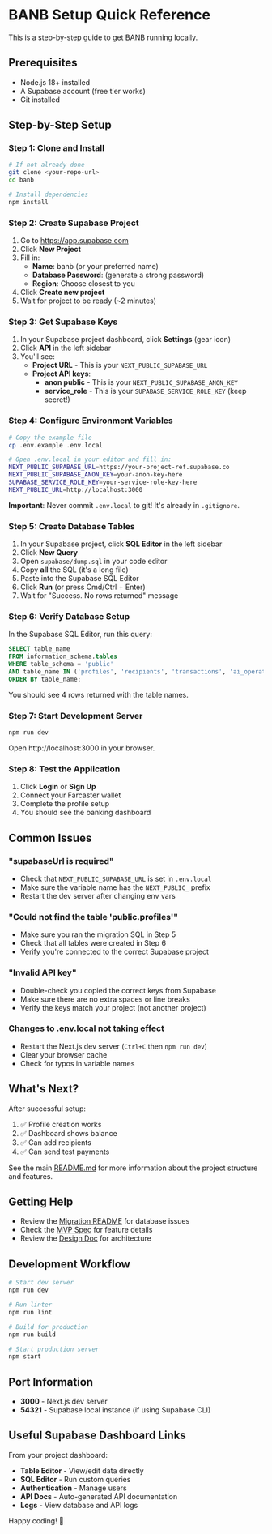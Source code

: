 # BANB Setup Quick Reference

This is a step-by-step guide to get BANB running locally.

## Prerequisites

- Node.js 18+ installed
- A Supabase account (free tier works)
- Git installed

## Step-by-Step Setup

### Step 1: Clone and Install

```bash
# If not already done
git clone <your-repo-url>
cd banb

# Install dependencies
npm install
```

### Step 2: Create Supabase Project

1. Go to https://app.supabase.com
2. Click **New Project**
3. Fill in:
   - **Name**: banb (or your preferred name)
   - **Database Password**: (generate a strong password)
   - **Region**: Choose closest to you
4. Click **Create new project**
5. Wait for project to be ready (~2 minutes)

### Step 3: Get Supabase Keys

1. In your Supabase project dashboard, click **Settings** (gear icon)
2. Click **API** in the left sidebar
3. You'll see:
   - **Project URL** - This is your `NEXT_PUBLIC_SUPABASE_URL`
   - **Project API keys**:
     - **anon public** - This is your `NEXT_PUBLIC_SUPABASE_ANON_KEY`
     - **service_role** - This is your `SUPABASE_SERVICE_ROLE_KEY` (keep secret!)

### Step 4: Configure Environment Variables

```bash
# Copy the example file
cp .env.example .env.local

# Open .env.local in your editor and fill in:
NEXT_PUBLIC_SUPABASE_URL=https://your-project-ref.supabase.co
NEXT_PUBLIC_SUPABASE_ANON_KEY=your-anon-key-here
SUPABASE_SERVICE_ROLE_KEY=your-service-role-key-here
NEXT_PUBLIC_URL=http://localhost:3000
```

**Important**: Never commit `.env.local` to git! It's already in `.gitignore`.

### Step 5: Create Database Tables

1. In your Supabase project, click **SQL Editor** in the left sidebar
2. Click **New Query**
3. Open `supabase/dump.sql` in your code editor
4. Copy **all** the SQL (it's a long file)
5. Paste into the Supabase SQL Editor
6. Click **Run** (or press Cmd/Ctrl + Enter)
7. Wait for "Success. No rows returned" message

### Step 6: Verify Database Setup

In the Supabase SQL Editor, run this query:

```sql
SELECT table_name 
FROM information_schema.tables 
WHERE table_schema = 'public' 
AND table_name IN ('profiles', 'recipients', 'transactions', 'ai_operations')
ORDER BY table_name;
```

You should see 4 rows returned with the table names.

### Step 7: Start Development Server

```bash
npm run dev
```

Open http://localhost:3000 in your browser.

### Step 8: Test the Application

1. Click **Login** or **Sign Up**
2. Connect your Farcaster wallet
3. Complete the profile setup
4. You should see the banking dashboard

## Common Issues

### "supabaseUrl is required"
- Check that `NEXT_PUBLIC_SUPABASE_URL` is set in `.env.local`
- Make sure the variable name has the `NEXT_PUBLIC_` prefix
- Restart the dev server after changing env vars

### "Could not find the table 'public.profiles'"
- Make sure you ran the migration SQL in Step 5
- Check that all tables were created in Step 6
- Verify you're connected to the correct Supabase project

### "Invalid API key"
- Double-check you copied the correct keys from Supabase
- Make sure there are no extra spaces or line breaks
- Verify the keys match your project (not another project)

### Changes to .env.local not taking effect
- Restart the Next.js dev server (`Ctrl+C` then `npm run dev`)
- Clear your browser cache
- Check for typos in variable names

## What's Next?

After successful setup:

1. ✅ Profile creation works
2. ✅ Dashboard shows balance
3. ✅ Can add recipients
4. ✅ Can send test payments

See the main [README.md](./README.md) for more information about the project structure and features.

## Getting Help

- Review the [Migration README](./supabase/migrations/README.md) for database issues
- Check the [MVP Spec](./.kiro/specs/farcaster-miniapp-mvp/README.md) for feature details
- Review the [Design Doc](./.kiro/specs/farcaster-miniapp-mvp/design.md) for architecture

## Development Workflow

```bash
# Start dev server
npm run dev

# Run linter
npm run lint

# Build for production
npm run build

# Start production server
npm start
```

## Port Information

- **3000** - Next.js dev server
- **54321** - Supabase local instance (if using Supabase CLI)

## Useful Supabase Dashboard Links

From your project dashboard:
- **Table Editor** - View/edit data directly
- **SQL Editor** - Run custom queries
- **Authentication** - Manage users
- **API Docs** - Auto-generated API documentation
- **Logs** - View database and API logs

Happy coding! 🚀
